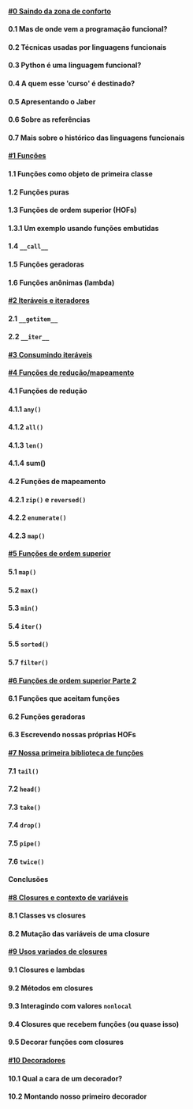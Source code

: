 #### [#0 Saindo da zona de conforto](roteiros/0_introducao.md)
#### 0.1 Mas de onde vem a programação funcional?
#### 0.2 Técnicas usadas por linguagens funcionais
#### 0.3 Python é uma linguagem funcional?
#### 0.4 A quem esse 'curso' é destinado?
#### 0.5 Apresentando o Jaber
#### 0.6 Sobre as referências
#### 0.7 Mais sobre o histórico das linguagens funcionais
#### [#1 Funções](roteiros/1_funcoes.md)
#### 1.1 Funções como objeto de primeira classe
#### 1.2 Funções puras
#### 1.3 Funções de ordem superior (HOFs)
#### 1.3.1 Um exemplo usando funções embutidas
#### 1.4 `__call__`
#### 1.5 Funções geradoras
#### 1.6 Funções anônimas (lambda)
#### [#2 Iteráveis e iteradores](roteiros/2_iteraveis_iteradores.md)
#### 2.1 `__getitem__`
#### 2.2 `__iter__`
#### [#3 Consumindo iteráveis](roteiros/3_consumindo_iteraveis.md)
#### [#4 Funções de redução/mapeamento](roteiros/4_funcoes_reducao_mapeamento.md)
#### 4.1 Funções de redução
#### 4.1.1 `any()`
#### 4.1.2 `all()`
#### 4.1.3 `len()`
#### 4.1.4 sum()
#### 4.2 Funções de mapeamento
#### 4.2.1 `zip()` e `reversed()`
#### 4.2.2 `enumerate()`
#### 4.2.3 `map()`
#### [#5 Funções de ordem superior](roteiros/5_hofs.md)
#### 5.1 `map()`
#### 5.2 `max()`
#### 5.3 `min()`
#### 5.4 `iter()`
#### 5.5 `sorted()`
#### 5.7 `filter()`
#### [#6 Funções de ordem superior Parte 2](roteiros/6_funcoes_geradoras_e_hofs_p2.md)
#### 6.1 Funções que aceitam funções
#### 6.2 Funções geradoras
#### 6.3 Escrevendo nossas próprias HOFs
#### [#7 Nossa primeira biblioteca de funções](roteiros/7_construindo_nossa_lib.md)
#### 7.1 `tail()`
#### 7.2 `head()`
#### 7.3 `take()`
#### 7.4 `drop()`
#### 7.5 `pipe()`
#### 7.6 `twice()`
#### Conclusões
#### [#8 Closures e contexto de variáveis](roteiros/8_closures_1_escopo.md)
#### 8.1 Classes vs closures
#### 8.2 Mutação das variáveis de uma closure
#### [#9 Usos variados de closures](roteiros/9_closures_2.md)
#### 9.1 Closures e lambdas
#### 9.2 Métodos em closures
#### 9.3 Interagindo com valores `nonlocal`
#### 9.4 Closures que recebem funções (ou quase isso)
#### 9.5 Decorar funções com closures
#### [#10 Decoradores](roteiros/10_decoradores.md)
#### 10.1 Qual a cara de um decorador?
#### 10.2 Montando nosso primeiro decorador
